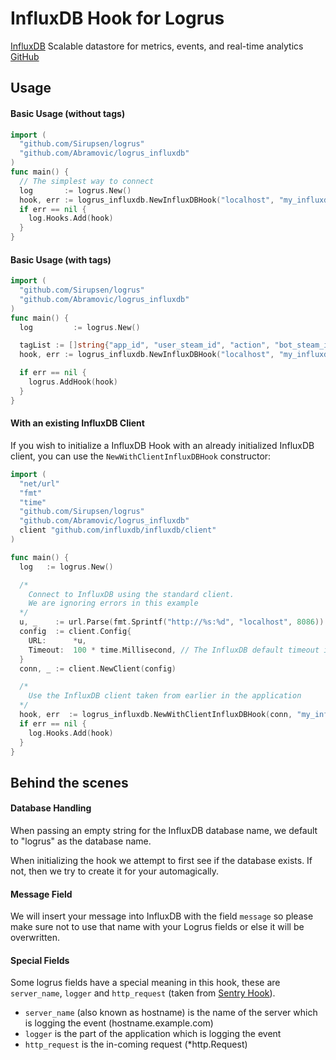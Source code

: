 # InfluxDB Hook for Logrus

[InfluxDB](https://influxdb.com) Scalable datastore for metrics, events, and real-time analytics
[GitHub](https://github.com/influxdb/influxdb)

## Usage

#### Basic Usage (without tags)

```go
import (
  "github.com/Sirupsen/logrus"
  "github.com/Abramovic/logrus_influxdb"
)
func main() {
  // The simplest way to connect
  log       := logrus.New()
  hook, err := logrus_influxdb.NewInfluxDBHook("localhost", "my_influxdb_database", nil)
  if err == nil {
    log.Hooks.Add(hook)
  }
}
```

#### Basic Usage (with tags)

```go
import (
  "github.com/Sirupsen/logrus"
  "github.com/Abramovic/logrus_influxdb"
)
func main() {
  log         := logrus.New()

  tagList := []string{"app_id", "user_steam_id", "action", "bot_steam_id", "trade_offer_id"}
  hook, err := logrus_influxdb.NewInfluxDBHook("localhost", "my_influxdb_database", tagList)

  if err == nil {
    logrus.AddHook(hook)
  }  
}

```

#### With an existing InfluxDB Client

If you wish to initialize a InfluxDB Hook with an already initialized InfluxDB client, you can use the `NewWithClientInfluxDBHook` constructor:

```go
import (
  "net/url"
  "fmt"
  "time"
  "github.com/Sirupsen/logrus"
  "github.com/Abramovic/logrus_influxdb"
  client "github.com/influxdb/influxdb/client"
)

func main() {
  log   := logrus.New()

  /*
    Connect to InfluxDB using the standard client.
    We are ignoring errors in this example
  */
  u, _    := url.Parse(fmt.Sprintf("http://%s:%d", "localhost", 8086)) // default localhost and 8086 port for InfluxDB
  config  := client.Config{
    URL:      *u,
    Timeout:  100 * time.Millisecond, // The InfluxDB default timeout is 0. In this example we're using 100ms.
  }
  conn, _ := client.NewClient(config)

  /*
    Use the InfluxDB client taken from earlier in the application
  */
  hook, err  := logrus_influxdb.NewWithClientInfluxDBHook(conn, "my_influxdb_database", nil)  // no default tags in this example
  if err == nil {
    log.Hooks.Add(hook)
  }
}
```

## Behind the scenes

#### Database Handling

When passing an empty string for the InfluxDB database name, we default to "logrus" as the database name.

When initializing the hook we attempt to first see if the database exists. If not, then we try to create it for your automagically.

#### Message Field

We will insert your message into InfluxDB with the field `message` so please make sure not to use that name with your Logrus fields or else it will be overwritten.

#### Special Fields

Some logrus fields have a special meaning in this hook, these are `server_name`, `logger` and `http_request`  (taken from [Sentry Hook](https://github.com/evalphobia/logrus_sentry)).

- `server_name` (also known as hostname) is the name of the server which is logging the event (hostname.example.com)
- `logger` is the part of the application which is logging the event
- `http_request` is the in-coming request (*http.Request)
